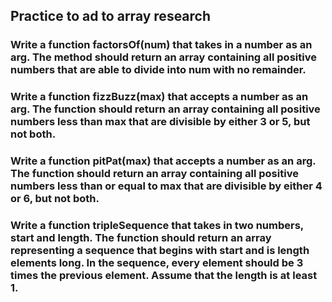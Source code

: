 ## Practice to ad to array research

### Write a function factorsOf(num) that takes in a number as an arg. The method should return an array containing all positive numbers that are able to divide into num with no remainder.

### Write a function fizzBuzz(max) that accepts a number as an arg. The function should return an array containing all positive numbers less than max that are divisible by either 3 or 5, but not both.


### Write a function pitPat(max) that accepts a number as an arg. The function should return an array containing all positive numbers less than or equal to max that are divisible by either 4 or 6, but not both.


### Write a function tripleSequence that takes in two numbers, start and length. The function should return an array representing a sequence that begins with start and is length elements long. In the sequence, every element should be 3 times the previous element. Assume that the length is at least 1.
